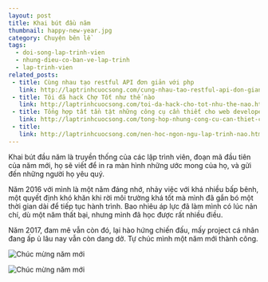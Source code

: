 ```yaml
---
layout: post
title: Khai bút đầu năm
thumbnail: happy-new-year.jpg
category: Chuyện bên lề
tags:
  - doi-song-lap-trinh-vien
  - nhung-dieu-co-ban-ve-lap-trinh
  - lap-trinh-vien
related_posts:
 - title: Cùng nhau tạo restful API đơn giản với php
   link: http://laptrinhcuocsong.com/cung-nhau-tao-restful-api-don-gian-voi-php.html
 - title: Tôi đã hack Chợ Tốt như thế nào
   link: http://laptrinhcuocsong.com/toi-da-hack-cho-tot-nhu-the-nao.html
 - title: Tổng hợp tất tần tật những công cụ cần thiết cho web developer
   link: http://laptrinhcuocsong.com/tong-hop-nhung-cong-cu-can-thiet-cho-web-developer.html
 - title:
   link: http://laptrinhcuocsong.com/nen-hoc-ngon-ngu-lap-trinh-nao.html
---
```


Khai bút đầu năm là truyền thống của các lập trình viên, đoạn mã đầu tiên của năm mới, họ sẽ viết để in ra màn hình những ước mong của họ, và gửi đến những người họ yêu quý.

Năm 2016 với mình là một năm đáng nhớ, nhảy việc với khá nhiều bấp bênh, một quyết định khó khăn khi rời môi trường khá tốt mà mình đã gắn bó một thời gian dài để tiếp tục hành trình. Bao nhiêu áp lực đã làm mình có lúc nản chí, dù một năm thất bại, nhưng mình đã học được rất nhiều điều.

Năm 2017, đam mê vẫn còn đó, lại hào hứng chiến đấu, mấy project cá nhân đang ấp ủ lâu nay vẫn còn dang dở. Tự chúc mình một năm mới thành công.

![Chúc mừng năm mới](images/FB_IMG_1486038991369.jpg)

![Chúc mừng năm mới](images/happy-new-year-2017.jpg)
